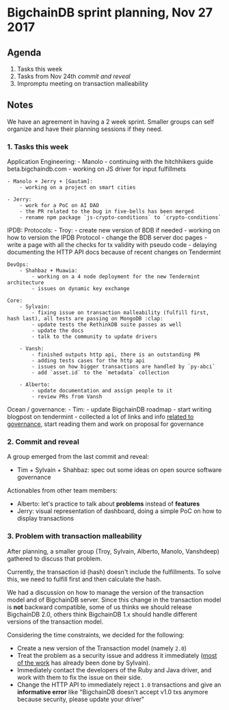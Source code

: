 # BigchainDB sprint planning, Nov 27 2017

## Agenda
1. Tasks this week
2. Tasks from Nov 24th *commit and reveal*
3. Impromptu meeting on transaction malleability

## Notes
We have an agreement in having a 2 week sprint. Smaller groups can self organize and have their planning sessions if they need.

### 1. Tasks this week

Application Engineering:
    - Manolo
        - continuing with the hitchhikers guide beta.bigchaindb.com
        - working on JS driver for input fulfillmets

    - Manolo + Jerry + [Gautam]:
        - working on a project on smart cities

    - Jerry:
        - work for a PoC on AI DAO
        - the PR related to the bug in five-bells has been merged
        - rename npm package `js-crypto-conditions` to `crypto-conditions`

IPDB:
    Protocols:
        - Troy:
            - create new version of BDB if needed
            - working on how to version the IPDB Protocol
            - change the BDB server doc pages
            - write a page with all the checks for tx validity with pseudo code
            - delaying documenting the HTTP API docs because of recent changes on Tendermint

    DevOps:
        - Shahbaz + Muawia:
            - working on a 4 node deployment for the new Tendermint architecture
            - issues on dynamic key exchange

    Core:
        - Sylvain:
            - fixing issue on transaction malleability (fulfill first, hash last), all tests are passing on MongoDB :clap:
            - update tests the RethinkDB suite passes as well
            - update the docs
            - talk to the community to update drivers

        - Vansh:
            - finished outputs http api, there is an outstanding PR
            - adding tests cases for the http api
            - issues on how bigger transactions are handled by `py-abci`
            - add `asset.id` to the `metadata` collection

        - Alberto:
            - update documentation and assign people to it
            - review PRs from Vansh

Ocean / governance:
    - Tim:
        - update BigchainDB roadmap
        - start writing blogpost on tendermint
        - collected a lot of links and info [related to governance](https://github.com/diminator/nautilus/pull/5), start reading them and work on proposal for governance


### 2. Commit and reveal
A group emerged from the last commit and reveal:
- Tim + Sylvain + Shahbaz: spec out some ideas on open source software governance

Actionables from other team members:
- Alberto: let's practice to talk about **problems** instead of **features**
- Jerry: visual representation of dashboard, doing a simple PoC on how to display transactions


### 3. Problem with transaction malleability
After planning, a smaller group (Troy, Sylvain, Alberto, Manolo, Vanshdeep) gathered to discuss that problem.

Currently, the transaction id (hash) doesn't include the fulfillments. To solve this, we need to fulfill first and then calculate the hash.

We had a discussion on how to manage the version of the transaction model and of BigchainDB server. Since this change in the transaction model is **not** backward compatible, some of us thinks we should release BigchainDB 2.0, others think BigchainDB 1.x should handle different versions of the transaction model.

Considering the time constraints, we decided for the following:
- Create a new version of the Transaction model (namely `2.0`)
- Treat the problem as a security issue and address it immediately ([most of the work](https://github.com/bigchaindb/bigchaindb/pull/1899) has already been done by Sylvain).
- Immediately contact the developers of the Ruby and Java driver, and work with them to fix the issue on their side.
- Change the HTTP API to immediately reject `1.0` transactions and give an **informative error** like "BigchainDB doesn't accept v1.0 txs anymore because security, please update your driver"
